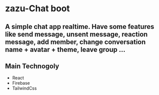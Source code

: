 # zazu-Chat boot

## A simple chat app realtime. Have some features like send message, unsent message, reaction message, add member, change conversation name + avatar + theme, leave group ...

## Main Technogoly

- React
- Firebase
- TailwindCss
